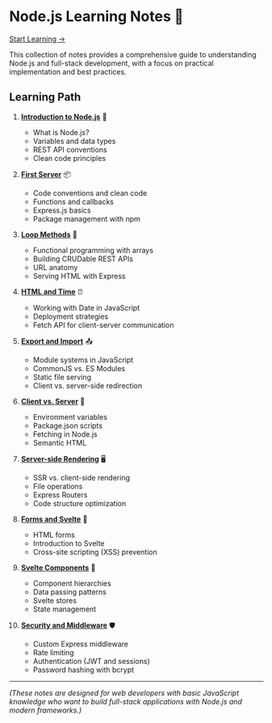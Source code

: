 # Node.js Learning Notes 🚀

[Start Learning ->](./01-introduction.md)

This collection of notes provides a comprehensive guide to understanding Node.js and full-stack development, with a focus on practical implementation and best practices.

## Learning Path

1. **[Introduction to Node.js](./01-introduction.md)** 🌟
   - What is Node.js?
   - Variables and data types
   - REST API conventions
   - Clean code principles

2. **[First Server](./02-first-server.md)** 📦
   - Code conventions and clean code
   - Functions and callbacks
   - Express.js basics
   - Package management with npm

3. **[Loop Methods](./03-loop-methods.md)** 🔄
   - Functional programming with arrays
   - Building CRUDable REST APIs
   - URL anatomy
   - Serving HTML with Express

4. **[HTML and Time](./04-html-time.md)** ⏰
   - Working with Date in JavaScript
   - Deployment strategies
   - Fetch API for client-server communication

5. **[Export and Import](./05-export-import.md)** 📤
   - Module systems in JavaScript
   - CommonJS vs. ES Modules
   - Static file serving
   - Client vs. server-side redirection

6. **[Client vs. Server](./06-client-server.md)** 🔐
   - Environment variables
   - Package.json scripts
   - Fetching in Node.js
   - Semantic HTML

7. **[Server-side Rendering](./07-ssr-routers.md)** 🖥️
   - SSR vs. client-side rendering
   - File operations
   - Express Routers
   - Code structure optimization

8. **[Forms and Svelte](./08-forms-svelte.md)** 📝
   - HTML forms
   - Introduction to Svelte
   - Cross-site scripting (XSS) prevention

9. **[Svelte Components](./09-svelte-components.md)** 🧩
   - Component hierarchies
   - Data passing patterns
   - Svelte stores
   - State management

10. **[Security and Middleware](./10-security-middleware.md)** 🛡️
    - Custom Express middleware
    - Rate limiting
    - Authentication (JWT and sessions)
    - Password hashing with bcrypt

---

_(These notes are designed for web developers with basic JavaScript knowledge who want to build full-stack applications with Node.js and modern frameworks.)_
